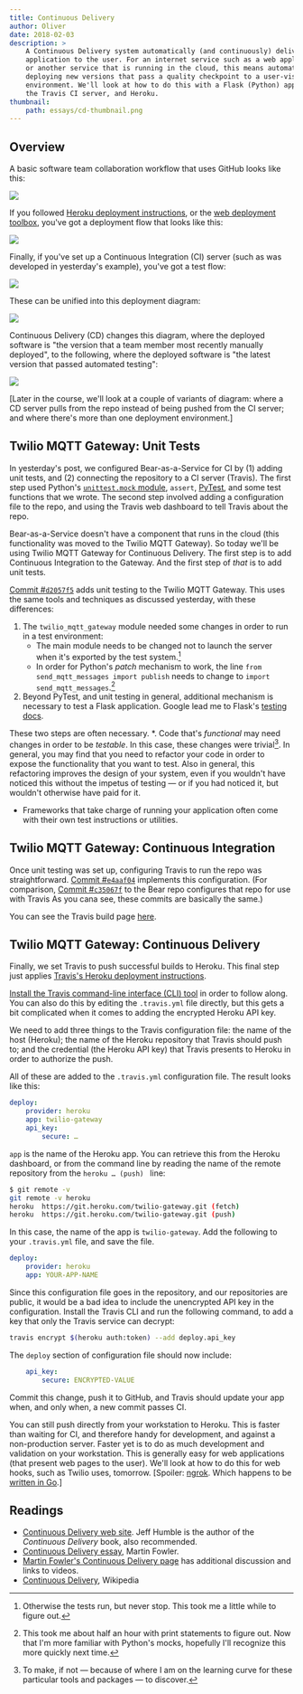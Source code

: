 ```yaml
---
title: Continuous Delivery
author: Oliver
date: 2018-02-03
description: >
    A Continuous Delivery system automatically (and continuously) delivers your
    application to the user. For an internet service such as a web application
    or another service that is running in the cloud, this means automatically
    deploying new versions that pass a quality checkpoint to a user-visible
    environment. We'll look at how to do this with a Flask (Python) application,
    the Travis CI server, and Heroku.
thumbnail:
    path: essays/cd-thumbnail.png
---
```


## Overview

A basic software team collaboration workflow that uses GitHub looks like this:

![](/assets/images/essays/two-laptops.png)

If you followed [Heroku deployment instructions](https://devcenter.heroku.com/articles/getting-started-with-python#deploy-the-app), or the [web deployment toolbox](https://toolboxes.olin.build/), you've got a deployment flow that looks like this:

![](/assets/images/essays/heroku.png)

Finally, if you've set up a Continuous Integration (CI) server (such as
was developed in yesterday's example), you've got a test flow:

![](/assets/images/essays/ci.png)

These can be unified into this deployment diagram:

![](/assets/images/essays/heroku-and-ci.png)

Continuous Delivery (CD) changes this diagram, where the deployed software is
"the version that a team member most recently manually deployed", to the
following, where the deployed software is "the latest version that passed
automated testing":

![](/assets/images/essays/ci.png)

\[Later in the course, we'll look at a couple of variants of diagram: where a
CD server pulls from the repo instead of being pushed from the CI server; and
where there's more than one deployment environment.\]

## Twilio MQTT Gateway: Unit Tests

In yesterday's post, we configured Bear-as-a-Service for CI by (1) adding unit
tests, and (2) connecting the repository to a CI server (Travis). The first step
used Python's [`unittest.mock`
module](https://docs.python.org/3/library/unittest.mock-examples.html),
`assert`, [PyTest](https://docs.pytest.org/en/latest/), and some test functions
that we wrote. The second step involved adding a configuration file to the repo,
and using the Travis web dashboard to tell Travis about the repo.

Bear-as-a-Service doesn't have a component that runs in the cloud (this
functionality was moved to the Twilio MQTT Gateway). So today we'll be using
Twilio MQTT Gateway for Continuous Delivery. The first step is to add Continuous
Integration to the Gateway. And the first step of *that* is to add unit tests.

[Commit #`d2057f5`](https://github.com/olin-build/twilio-mqtt-gateway/commit/d2057f51f88589e36136f4dfc689084bc2bf1253) adds unit testing to the Twilio MQTT
Gateway. This uses the same tools and techniques as discussed yesterday, with these differences:

1. The `twilio_mqtt_gateway` module needed some changes in order to run in a test environment:
    * The main module needs to be changed not to launch the server when it's exported by the test system.[^1]
    * In order for Python's *patch* mechanism to work, the line `from send_mqtt_messages import publish` needs to change to `import send_mqtt_messages`.[^2]
2. Beyond PyTest, and unit testing in general, additional mechanism is necessary to test a Flask application. Google lead me to Flask's [testing docs](http://flask.pocoo.org/docs/0.12/testing/).

[^1]: Otherwise the tests run, but never stop. This took me a little while to figure out.
[^2]: This took me about half an hour with print statements to figure out. Now that I'm more familiar with Python's mocks, hopefully I'll recognize this more quickly next time.

These two steps are often necessary.
*.  Code that's *functional* may need changes in order to be *testable*. In this case, these changes were trivial[^3]. In general, you may find that you need to
refactor your code in order to expose the functionality that you want to test.
Also in general, this refactoring improves the design of your system, even if
you wouldn't have noticed this without the impetus of testing — or if you
had noticed it, but wouldn't otherwise have paid for it.
* Frameworks that take charge of running your application often come with their
own test instructions or utilities.

[^3]: To make, if not — because of where I am on the learning curve for these particular
      tools and packages — to discover.

## Twilio MQTT Gateway: Continuous Integration

Once unit testing was set up, configuring Travis to run the repo was
straightforward. [Commit #`e4aaf04`](https://github.com/olin-build/twilio-mqtt-gateway/commit/e4aaf043614ee60832cff1827f5a299e44af7adc) implements this configuration.
(For comparison, [Commit #`c35067f`](https://github.com/olinlibrary/bear-as-a-service/commit/c35067f8b60d7e2964a6ef38fc60870f817aeaea) to the Bear repo configures that repo for use with Travis
 As you cana see, these commits are basically the same.)

You can see the Travis build page [here](https://travis-ci.org/olin-build/twilio-mqtt-gateway).

## Twilio MQTT Gateway: Continuous Delivery

Finally, we set Travis to push successful builds to Heroku. This final step just applies [Travis's Heroku deployment instructions](https://docs.travis-ci.com/user/deployment/heroku/).

[Install the Travis command-line interface (CLI) tool](https://github.com/travis-ci/travis.rb#installation)
in order to follow along. You can also do this by editing the `.travis.yml` file directly,
but this gets a bit complicated when it comes to adding the encrypted Heroku API key.

We need to add three things to the Travis configuration file: the name of the
host (Heroku); the name of the Heroku repository that Travis should push to;
and the credential (the Heroku API key) that Travis presents to Heroku in order
to authorize the push.

All of these are added to the `.travis.yml` configuration file. The result
looks like this:

```yaml
deploy:
    provider: heroku
    app: twilio-gateway
    api_key:
        secure: …
```

`app` is the name of the Heroku app. You can retrieve this from the Heroku
dashboard, or from the command line by reading the name of the remote
repository from the `heroku … (push) ` line:

```bash
$ git remote -v
git remote -v heroku
heroku  https://git.heroku.com/twilio-gateway.git (fetch)
heroku  https://git.heroku.com/twilio-gateway.git (push)
```

In this case, the name of the app is `twilio-gateway`. Add the following to
your `.travis.yml` file, and save the file.

```yaml
deploy:
    provider: heroku
    app: YOUR-APP-NAME
```

Since this configuration file goes in the repository, and our repositories
are public, it would be a bad idea to include the unencrypted API key in
the configuration. Install the Travis CLI and run the following command,
to add a key that only the Travis service can decrypt:

```bash
travis encrypt $(heroku auth:token) --add deploy.api_key
```

The `deploy` section of configuration file should now include:

```yaml
    api_key:
        secure: ENCRYPTED-VALUE
```

Commit this change, push it to GitHub, and Travis should update your app
when, and only when, a new commit passes CI.

You can still push directly from your workstation to Heroku. This is faster
than waiting for CI, and therefore handy for development, and against a
non-production server. Faster yet is to do as much development and validation
on your workstation. This is generally easy for web applications (that present
web pages to the user). We'll look at how to do this for web hooks, such as
Twilio uses, tomorrow. \[Spoiler: [ngrok](https://ngrok.com). Which happens
to be [written in Go](https://github.com/inconshreveable/ngrok).\]

## Readings

* [Continuous Delivery web site](https://continuousdelivery.com). Jeff Humble is
the author of the _Continuous Delivery_ book, also recommended.
* [Continuous Delivery essay](https://martinfowler.com/bliki/ContinuousDelivery.html), Martin Fowler.
* [Martin Fowler's Continuous Delivery page](https://martinfowler.com/delivery.html)
has additional discussion and links to videos.
* [Continuous Delivery](https://en.wikipedia.org/wiki/Continuous_delivery), Wikipedia

